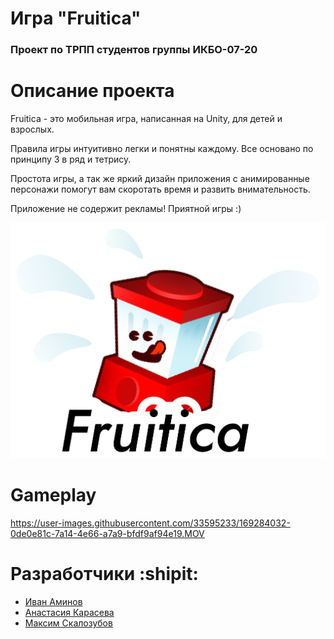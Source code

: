 # Игра "Fruitica" 
### Проект по ТРПП студентов группы ИКБО-07-20
# Описание проекта
  
  Fruitica - это мобильная игра, написанная на Unity, для детей и взрослых.
  
  Правила игры интуитивно легки и понятны каждому. Все основано по принципу 3 в ряд и тетрису. 
  
  Простота игры, а так же яркий дизайн приложения с анимированные персонажи помогут вам скоротать время и развить внимательность.
  
  Приложение не содержит рекламы! Приятной игры :)
  
  ![](https://github.com/Stulk3/Fruitica/blob/main/Assets/Sprites/UI/logo.png?raw=true)
 

# Gameplay
https://user-images.githubusercontent.com/33595233/169284032-0de0e81c-7a14-4e66-a7a9-bfdf9af94e19.MOV


# Разработчики :shipit:
+ [Иван Аминов](https://github.com/Stulk3)
+ [Анастасия Карасева](https://github.com/karasik0401)
+ [Максим Скалозубов](https://github.com/mmjax)



